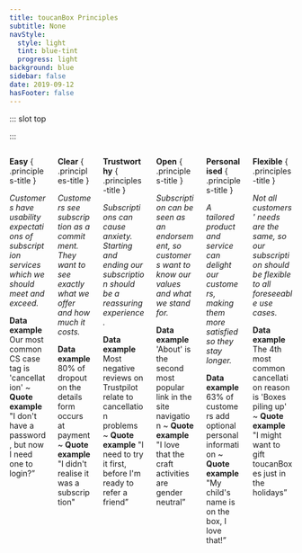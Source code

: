 ```yaml
---
title: toucanBox Principles
subtitle: None
navStyle:
  style: light
  tint: blue-tint
  progress: light
background: blue
sidebar: false
date: 2019-09-12
hasFooter: false
---
```


::: slot top

:::

<Loader current="toucanbox-principles"/>

<!-- toucanBox principles. -->

<Content-FreeSection padding="is-small">

<div class="columns is-multiline">

<div class="column is-one-third">

**Easy**
{ .principles-title }

_Customers have usability expectations of subscription services which we should meet and exceed._

**Data example** Our most common CS case tag is 'cancellation'
~ **Quote example** "I don't have a password, but now I need one to login?”

</div>

<div class="column is-one-third">

**Clear**
{ .principles-title }

_Customers see subscription as a commitment. They want to see exactly what we offer and how much it costs._

**Data example** 80% of dropout on the details form occurs at payment
~ **Quote example** "I didn't realise it was a subscription"


</div>

<div class="column is-one-third">

**Trustworthy**
{ .principles-title }

_Subscriptions can cause anxiety. Starting and ending our subscription should be a reassuring experience._

**Data example** Most negative reviews on Trustpilot relate to cancellation problems
~ **Quote example** "I need to try it first, before I'm ready to refer a friend”

</div>

<div class="column is-one-third">

**Open**
{ .principles-title }

_Subscription can be seen as an endorsement, so customers want to know our values and what we stand for._

**Data example** 'About' is the second most popular link in the site navigation
~ **Quote example** "I love that the craft activities are gender neutral”

</div>

<div class="column is-one-third">

**Personalised**
{ .principles-title }

_A tailored product and service can delight our customers, making them more satisfied so they stay longer._

**Data example** 63% of customers add optional personal information
~ **Quote example** "My child's name is on the box, I love that!”

</div>

<div class="column is-one-third">

**Flexible**
{ .principles-title }

_Not all customers' needs are the same, so our subscription should be flexible to all foreseeable use cases._

**Data example** The 4th most common cancellation reason is 'Boxes piling up'
~ **Quote example** "I might want to gift toucanBoxes just in the holidays”

</div>

</div>

<style lang="sass">

  .content p.principles-title
    font-size: 1.5em
    margin-bottom: 0.5em

</style>


</Content-FreeSection>
